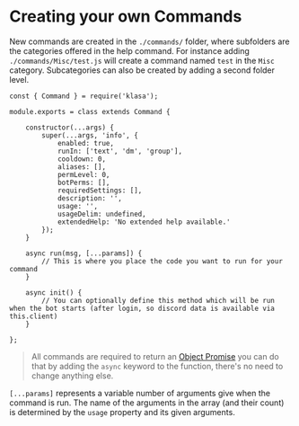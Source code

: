 # Creating your own Commands

New commands are created in the `./commands/` folder, where subfolders are the categories offered in the help command. For instance adding `./commands/Misc/test.js` will create a command named `test` in the `Misc` category. Subcategories can also be created by adding a second folder level.

```
const { Command } = require('klasa');

module.exports = class extends Command {

	constructor(...args) {
		super(...args, 'info', {
            enabled: true,
            runIn: ['text', 'dm', 'group'],
            cooldown: 0,
            aliases: [],
            permLevel: 0,
            botPerms: [],
            requiredSettings: [],
            description: '',
            usage: '',
            usageDelim: undefined,
            extendedHelp: 'No extended help available.'
		});
	}

	async run(msg, [...params]) {
        // This is where you place the code you want to run for your command
	}

	async init() {
        // You can optionally define this method which will be run when the bot starts (after login, so discord data is available via this.client)
	}

};
```

> All commands are required to return an [Object Promise](https://developer.mozilla.org/en/docs/Web/JavaScript/Reference/Global_Objects/Promise) you can do that by adding the `async` keyword to the function, there's no need to change anything else.

`[...params]` represents a variable number of arguments give when the command is run. The name of the arguments in the array (and their count) is determined by the `usage` property and its given arguments.
